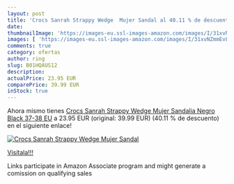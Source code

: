 ```yaml
---
layout: post
title: 'Crocs Sanrah Strappy Wedge  Mujer Sandal al 40.11 % de descuento'
date: 
thumbnailImage: 'https://images-eu.ssl-images-amazon.com/images/I/31xvNZmmEvL._SL200_.jpg'
images: [ 'https://images-eu.ssl-images-amazon.com/images/I/31xvNZmmEvL._SL200_.jpg' ]
comments: true
category: ofertas
author: ring
slug: B01HQAUS12
description:
actualPrice: 23.95 EUR
comparePrice: 39.99 EUR
inStock: true
---
```


Ahora mismo tienes [Crocs Sanrah Strappy Wedge  Mujer Sandalia  Negro  Black   37-38 EU](https://www.amazon.es/dp/B01HQAUS12/?tag=tolees-21) a 23.95 EUR (original: 39.99 EUR) (40.11 %  de descuento) en el siguiente enlace!

[![Crocs Sanrah Strappy Wedge  Mujer Sandal](https://images-eu.ssl-images-amazon.com/images/I/31xvNZmmEvL._SL200_.jpg)](https://www.amazon.es/dp/B01HQAUS12/?tag=tolees-21)

[Visítala!!!](https://www.amazon.es/dp/B01HQAUS12/?tag=tolees-21)

Links participate in Amazon Associate program and might generate a comission on qualifying sales
